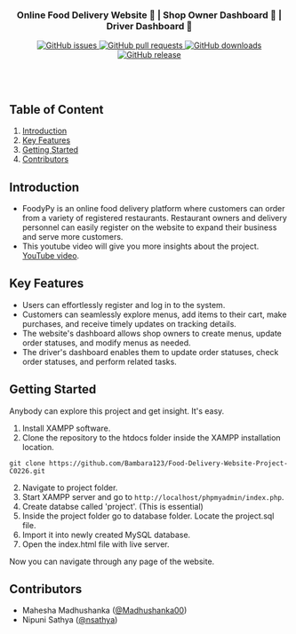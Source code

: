 <div align = "center">
  <image src="/image/good.png" alt ="">

</div>      

<h3 align="center">Online Food Delivery Website 🍔 | Shop Owner Dashboard 🛒 | Driver Dashboard 🚚</h3> 

<div align = "center">
    <a href="https://github.com/bambara123/Food-Delivery-Website-Project-C0226/issues">
        <img src="https://img.shields.io/github/issues/bambara123/Food-Delivery-Website-Project-C0226" alt="GitHub issues">
    </a>
    <a href="https://github.com/bambara123/Food-Delivery-Website-Project-C0226/pulls">
        <img src="https://img.shields.io/github/issues-pr/bambara123/Food-Delivery-Website-Project-C0226" alt="GitHub pull requests">
    </a>
    <a href="https://github.com/bambara123/Food-Delivery-Website-Project-C0226/releases">
        <img src="https://img.shields.io/github/downloads/bambara123/Food-Delivery-Website-Project-C0226/total" alt="GitHub downloads">
    </a>
    <a href="https://github.com/bambara123/Food-Delivery-Website-Project-C0226/releases">
        <img src="https://img.shields.io/github/v/release/bambara123/Food-Delivery-Website-Project-C0226" alt="GitHub release">
    </a>
</div>


<br></br>

## Table of Content

1. [Introduction](#introduction)
2. [Key Features](#key-features)
3. [Getting Started](#getting-started)
4. [Contributors](#contributors)

## Introduction
- FoodyPy is an online food delivery platform where customers can order from a variety of registered restaurants. Restaurant owners and delivery personnel can easily register on the website to expand their business and serve more customers.
- This youtube video will give you more insights about the project. [YouTube video](https://www.youtube.com/watch?v=jm4SAxpjhGo&t).




## Key Features

- Users can effortlessly register and log in to the system.
- Customers can seamlessly explore menus, add items to their cart, make purchases, and receive timely updates on tracking details.
- The website's dashboard allows shop owners to create menus, update order statuses, and modify menus as needed.
- The driver's dashboard enables them to update order statuses, check order statuses, and perform related tasks.
  

## Getting Started

Anybody can explore this project and get insight. It's easy.

1. Install XAMPP software.
2. Clone the repository to the htdocs folder inside the XAMPP installation location.
```
git clone https://github.com/Bambara123/Food-Delivery-Website-Project-C0226.git
```
2. Navigate to project folder.
3. Start XAMPP server and go to `http://localhost/phpmyadmin/index.php`.
4. Create databse called 'project'. (This is essential)
5. Inside the project folder go to database folder. Locate the project.sql file.
6. Import it into newly created MySQL database.
7. Open the index.html file with live server.

Now you can navigate through any page of the website.

## Contributors

- Mahesha Madhushanka ([@Madhushanka00](https://github.com/Madhushanka00)) 
- Nipuni Sathya ([@nsathya](https://github.com/janesmith))

